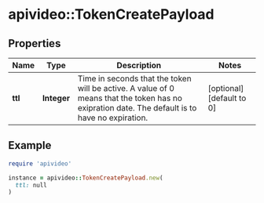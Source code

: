 # apivideo::TokenCreatePayload

## Properties

| Name | Type | Description | Notes |
| ---- | ---- | ----------- | ----- |
| **ttl** | **Integer** | Time in seconds that the token will be active. A value of 0 means that the token has no exipration date. The default is to have no expiration. | [optional][default to 0] |

## Example

```ruby
require 'apivideo'

instance = apivideo::TokenCreatePayload.new(
  ttl: null
)
```

